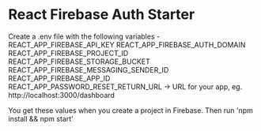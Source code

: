# React Firebase Auth Starter

Create a .env file with the following variables - 
REACT_APP_FIREBASE_API_KEY
REACT_APP_FIREBASE_AUTH_DOMAIN
REACT_APP_FIREBASE_PROJECT_ID
REACT_APP_FIREBASE_STORAGE_BUCKET
REACT_APP_FIREBASE_MESSAGING_SENDER_ID
REACT_APP_FIREBASE_APP_ID
REACT_APP_PASSWORD_RESET_RETURN_URL -> URL for your app, eg. http://localhost:3000/dashboard

You get these values when you create a project in Firebase.
Then run 'npm install && npm start'
